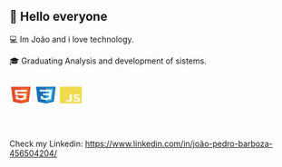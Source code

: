 <section id=apresentation>
    <h1>👋 Hello everyone</h1>
    <p>💻 Im João and i love technology.</p>
    <p>🎓 Graduating Analysis and development of sistems.</p>
</section>

<section id=languages>
  <div style="display: inline_block"><br>
    <img align="center" alt="Rafa-HTML" height="30" width="40" src="https://raw.githubusercontent.com/devicons/devicon/master/icons/html5/html5-original.svg">
    <img align="center" alt="Rafa-CSS" height="30" width="40" src="https://raw.githubusercontent.com/devicons/devicon/master/icons/css3/css3-original.svg">
    <img align="center" alt="Rafa-Js" height="30" width="40" src="https://raw.githubusercontent.com/devicons/devicon/master/icons/javascript/javascript-plain.svg">
  </div>
</section>

<br><br><p>Check my Linkedin: https://www.linkedin.com/in/joão-pedro-barboza-456504204/</p>

